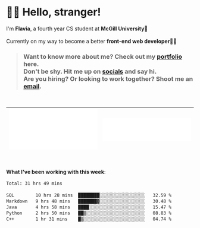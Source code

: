 <h1>👋🏻 Hello, stranger!</h1>

I'm **Flavia**, a fourth year CS student at **McGill University**📖 <br />
<br />
Currently on my way to become a better **front-end web developer**💪🏻 <br />
<h3>
<blockquote>
Want to know more about me? Check out my <a href="https://flaviaouyang.github.io/portfolio-site/">portfolio</a> here.
<br />
  Don't be shy. Hit me up on <a href="https://twitter.com/FlaviaOuyang">socials</a> and say hi.
<br />
Are you hiring? Or looking to work together? Shoot me an <a href="mailto:flavia.ouyang@mail.mcgill.ca">email</a>.
</blockquote>
</h3>
<br />

| <img src="/metrics.plugin.isocalendar.svg">      | <img src="/metrics.plugin.languages.details.svg">         |
|---------------------------------------------------|-----------------------------------------------|
<br />

**What I've been working with this week**:

<!--START_SECTION:waka-->
```text
Total: 31 hrs 49 mins

SQL        10 hrs 28 mins  ████████░░░░░░░░░░░░░░░░░   32.59 % 
Markdown   9 hrs 48 mins   ███████▓░░░░░░░░░░░░░░░░░   30.48 % 
Java       4 hrs 58 mins   ████░░░░░░░░░░░░░░░░░░░░░   15.47 % 
Python     2 hrs 50 mins   ██▒░░░░░░░░░░░░░░░░░░░░░░   08.83 % 
C++        1 hr 31 mins    █▒░░░░░░░░░░░░░░░░░░░░░░░   04.74 % 
```
<!--END_SECTION:waka-->
